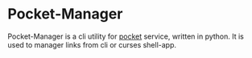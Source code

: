 # Pocket-Manager

Pocket-Manager is a cli utility for [pocket](http://getpocket.com) service,
written in python. It is used to manager links from cli or curses shell-app.
